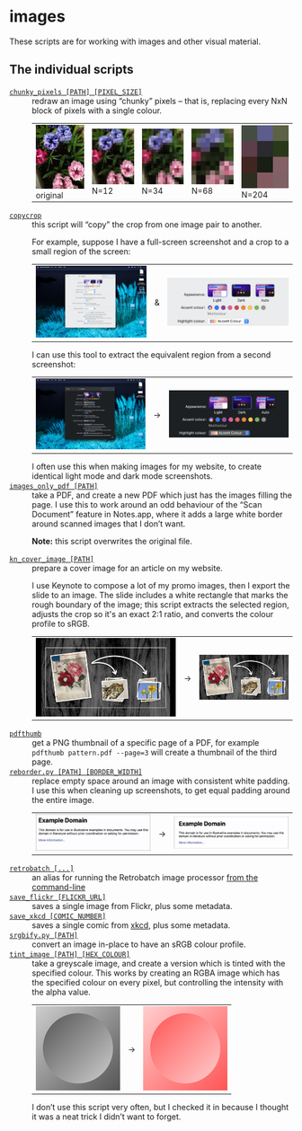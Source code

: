 # images

These scripts are for working with images and other visual material.

## The individual scripts

<dl>
  <dt>
    <a href="https://github.com/alexwlchan/scripts/blob/main/images/chunky_pixels">
      <code>chunky_pixels [PATH] [PIXEL_SIZE]</code>
    </a>
  </dt>
  <dd>
    redraw an image using “chunky” pixels – that is, replacing every NxN block of pixels with a single colour.
    <p>
      <table>
        <tr>
          <td>
            <img src="examples/flowers.jpg">
            original
          </td>
          <td>
            <img src="examples/flowers_12.jpg">
            N=12
          </td>
          <td>
            <img src="examples/flowers_34.jpg">
            N=34
          </td>
          <td>
            <img src="examples/flowers_68.jpg">
            N=68
          </td>
          <td>
            <img src="examples/flowers_204.jpg">
            N=204
          </td>
        </tr>
      </table>
    </p>
  </dd>


  <dt>
    <a href="https://github.com/alexwlchan/scripts/blob/main/images/copycrop">
      <code>copycrop</code>
    </a>
  </dt>
  <dd>
    this script will “copy” the crop from one image pair to another.
    <p>For example, suppose I have a full-screen screenshot and a crop to a small region of the screen:</p>
    <p>
      <table>
        <tr>
          <td><img src="examples/light_original.png"></td>
          <td>&amp;</td>
          <td><img src="examples/light_crop.png"></td>
        </tr>
      </table>
    </p>
    I can use this tool to extract the equivalent region from a second screenshot:
    <p>
      <table>
        <tr>
          <td><img src="examples/dark_original.png"></td>
          <td>&rarr;</td>
          <td><img src="examples/dark_crop.png"></td>
        </tr>
      </table>
    </p>
    I often use this when making images for my website, to create identical light mode and dark mode screenshots.
  </dd>

  <dt>
    <a href="https://github.com/alexwlchan/scripts/blob/main/images/images_only_pdf">
      <code>images_only_pdf [PATH]</code>
    </a>
  </dt>
  <dd>
    take a PDF, and create a new PDF which just has the images filling the page.
    I use this to work around an odd behaviour of the “Scan Document” feature in Notes.app, where it adds a large white border around scanned images that I don’t want.
    <p><strong>Note:</strong> this script overwrites the original file.</p>
  </dd>

  <dt>
    <a href="https://github.com/alexwlchan/scripts/blob/main/images/kn_cover_image">
      <code>kn_cover_image [PATH]</code>
    </a>
  </dt>
  <dd>
    prepare a cover image for an article on my website.
    <p>
      I use Keynote to compose a lot of my promo images, then I export the slide to an image.
      The slide includes a white rectangle that marks the rough boundary of the image; this script extracts the selected region, adjusts the crop so it's an exact 2:1 ratio, and converts the colour profile to sRGB.
    </p>
    <p>
      <table>
        <tr>
          <td><img src="examples/kn_example.jpeg"></td>
          <td>&rarr;</td>
          <td><img src="examples/kn_example.cropped.jpg"></td>
        </tr>
      </table>
    </p>
  </dd>

  <dt>
    <a href="https://github.com/alexwlchan/scripts/blob/main/images/pdfthumb">
      <code>pdfthumb</code>
    </a>
  </dt>
  <dd>
    get a PNG thumbnail of a specific page of a PDF, for example <code>pdfthumb pattern.pdf --page=3</code> will create a thumbnail of the third page.
  </dd>

  <dt>
    <a href="https://github.com/alexwlchan/scripts/blob/main/images/reborder.py">
      <code>reborder.py [PATH] [BORDER_WIDTH]</code>
    </a>
  </dt>
  <dd>
    replace empty space around an image with consistent white padding.
    I use this when cleaning up screenshots, to get equal padding around the entire image.
    <p>
      <table>
        <tr>
          <td><img src="examples/reborder_original.png"></td>
          <td>&rarr;</td>
          <td><img src="examples/reborder_50.png"></td>
        </tr>
      </table>
    </p>
  </dd>

  <dt>
    <a href="https://github.com/alexwlchan/scripts/blob/main/images/retrobatch">
      <code>retrobatch [...]</code>
    </a>
  </dt>
  <dd>
    an alias for running the Retrobatch image processor <a href="https://flyingmeat.com/retrobatch/docs-1.0/commandline/">from the command-line</a>
  </dd>

  <dt>
    <a href="https://github.com/alexwlchan/scripts/blob/main/images/save_flickr">
      <code>save_flickr [FLICKR_URL]</code>
    </a>
  </dt>
  <dd>
    saves a single image from Flickr, plus some metadata.
  </dd>

  <dt>
    <a href="https://github.com/alexwlchan/scripts/blob/main/images/save_xkcd">
      <code>save_xkcd [COMIC_NUMBER]</code>
    </a>
  </dt>
  <dd>
    saves a single comic from <a href="https://xkcd.com/">xkcd</a>, plus some metadata.
  </dd>

  <dt>
    <a href="https://github.com/alexwlchan/scripts/blob/main/images/srgbify.py">
      <code>srgbify.py [PATH]</code>
    </a>
  </dt>
  <dd>
    convert an image in-place to have an sRGB colour profile.
  </dd>

  <dt>
    <a href="https://github.com/alexwlchan/scripts/blob/main/images/tint_image">
      <code>tint_image [PATH] [HEX_COLOUR]</code>
    </a>
  </dt>
  <dd>
    take a greyscale image, and create a version which is tinted with the specified colour.
    This works by creating an RGBA image which has the specified colour on every pixel, but controlling the intensity with the alpha value.
    <p>
      <table>
        <tr>
          <td><img src="examples/grayscale_circle.png"></td>
          <td>&rarr;</td>
          <td><img src="examples/grayscale_circle.ff0000.png"></td>
        </tr>
      </table>
    </p>
    I don’t use this script very often, but I checked it in because I thought it was a neat trick I didn’t want to forget.
  </dd>
</dl>
